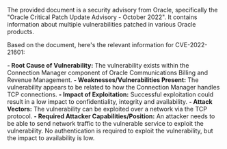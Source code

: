 The provided document is a security advisory from Oracle, specifically the "Oracle Critical Patch Update Advisory - October 2022". It contains information about multiple vulnerabilities patched in various Oracle products.

Based on the document, here's the relevant information for CVE-2022-21601:

**- Root Cause of Vulnerability:** The vulnerability exists within the Connection Manager component of Oracle Communications Billing and Revenue Management.
**- Weaknesses/Vulnerabilities Present:** The vulnerability appears to be related to how the Connection Manager handles TCP connections.
**- Impact of Exploitation:** Successful exploitation could result in a low impact to confidentiality, integrity and availability.
**- Attack Vectors:** The vulnerability can be exploited over a network via the TCP protocol.
**- Required Attacker Capabilities/Position:** An attacker needs to be able to send network traffic to the vulnerable service to exploit the vulnerability. No authentication is required to exploit the vulnerability, but the impact to availability is low.